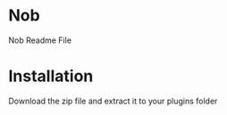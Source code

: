Nob
===
Nob Readme File

Installation
============
Download the zip file and extract it to your plugins folder